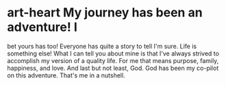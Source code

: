 # art-heart My journey has been an adventure! I 
bet yours has too! Everyone has quite a story to
tell I'm sure. Life is something else! What I can 
tell you about mine is that I've always strived to
accomplish my version of a quality life. For me
that means purpose, family, happiness, and love. And 
last but not least, God. God has been my co-pilot
on this adventure. That's me in a nutshell. 
